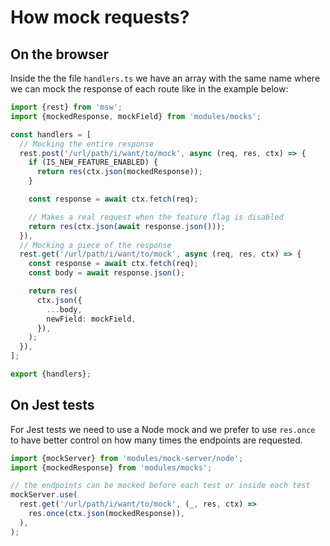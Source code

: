 # How mock requests?

## On the browser

Inside the the file `handlers.ts` we have an array with the same name where we can mock the response of each route like in the example below:

```ts
import {rest} from 'msw';
import {mockedResponse, mockField} from 'modules/mocks';

const handlers = [
  // Mocking the entire response
  rest.post('/url/path/i/want/to/mock', async (req, res, ctx) => {
    if (IS_NEW_FEATURE_ENABLED) {
      return res(ctx.json(mockedResponse));
    }

    const response = await ctx.fetch(req);

    // Makes a real request when the feature flag is disabled
    return res(ctx.json(await response.json()));
  }),
  // Mocking a piece of the response
  rest.get('/url/path/i/want/to/mock', async (req, res, ctx) => {
    const response = await ctx.fetch(req);
    const body = await response.json();

    return res(
      ctx.json({
        ...body,
        newField: mockField,
      }),
    );
  }),
];

export {handlers};
```

## On Jest tests

For Jest tests we need to use a Node mock and we prefer to use `res.once` to have better control on how many times the endpoints are requested.

```ts
import {mockServer} from 'modules/mock-server/node';
import {mockedResponse} from 'modules/mocks';

// the endpoints can be mocked before each test or inside each test
mockServer.use(
  rest.get('/url/path/i/want/to/mock', (_, res, ctx) =>
    res.once(ctx.json(mockedResponse)),
  ),
);
```
